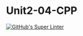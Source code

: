 # Unit2-04-CPP
[![GitHub's Super Linter](https://github.com/ICS3UPROGRAMMINGALEXDM/Unit2-04-CPP/workflows/GitHub's%20Super%20Linter/badge.svg)](https://github.com/ICS3UPROGRAMMINGALEXDM/Unit2-04-CPP/actions)
